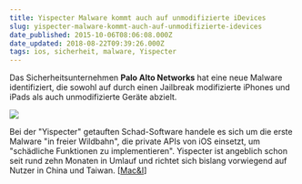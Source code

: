 ```yaml
---
title: Yispecter Malware kommt auch auf unmodifizierte iDevices
slug: yispecter-malware-kommt-auch-auf-unmodifizierte-idevices
date_published: 2015-10-06T08:06:08.000Z
date_updated: 2018-08-22T09:39:26.000Z
tags: ios, sicherheit, malware, Yispecter
---
```


Das Sicherheitsunternehmen **Palo Alto Networks** hat eine neue Malware identifiziert, die sowohl auf durch einen Jailbreak modifizierte iPhones und iPads als auch unmodifizierte Geräte abzielt.

![](__GHOST_URL__/content/images/2015/10/Bildschirmfoto_2015-06-23_um_14-da5b500fa73bfaf5-873f0c578d1eba55.png)

Bei der "Yispecter" getauften Schad-Software handele es sich um die erste Malware "in freier Wildbahn", die private APIs von iOS einsetzt, um "schädliche Funktionen zu implementieren". Yispecter ist angeblich schon seit rund zehn Monaten in Umlauf und richtet sich bislang vorwiegend auf Nutzer in China und Taiwan. [[Mac&I](http://www.heise.de/mac-and-i/meldung/Yispecter-Sicherheitsfirma-warnt-vor-neuer-iOS-Malware-2837753.html)]
